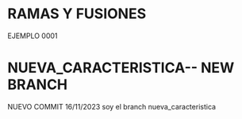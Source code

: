 # RAMAS Y FUSIONES
EJEMPLO 0001
# NUEVA_CARACTERISTICA-- NEW BRANCH
NUEVO COMMIT 16/11/2023
soy el branch nueva_caracteristica
